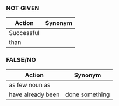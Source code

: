 ### NOT GIVEN

| **Action**   | **Synonym**      |
|--------------|------------------|
| Successful   |   |
| than   |   |

### FALSE/NO

| **Action**   | **Synonym**      |
|--------------|------------------|
| as few noun as   |   |
| have already been   | done something  |